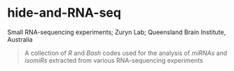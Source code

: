 # hide-and-RNA-seq
Small RNA-sequencing experiments;
Zuryn Lab;
Queensland Brain Institute, Australia 

> A collection of _R_ and _Bash_ codes used for the analysis of _miRNAs_ and _isomiRs_ extracted from various RNA-sequencing experiments
